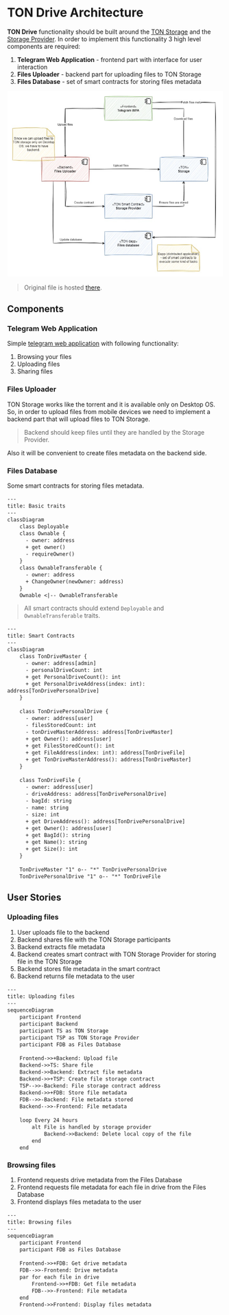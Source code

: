 # TON Drive Architecture

**TON Drive** functionality should be built around the [TON Storage](https://docs.ton.org/participate/ton-storage/storage-daemon) and the [Storage Provider](https://docs.ton.org/participate/ton-storage/storage-provider). In order to implement this functionality 3 high level components are required:
1. **Telegram Web Application** - frontend part with interface for user interaction
2. **Files Uploader** - backend part for uploading files to TON Storage
3. **Files Database** - set of smart contracts for storing files metadata

![TON Drive Architecture](./images/high-level-architecture.jpg)

> Original file is hosted [there](https://drive.google.com/file/d/1FfCCwNm0a8AX4yYIrqrhrEIS1i8xgq7Q/view?usp=sharing).

## Components

### Telegram Web Application

Simple [telegram web application](https://core.telegram.org/bots/webapps) with following functionality:
1. Browsing your files
2. Uploading files
3. Sharing files

### Files Uploader

TON Storage works like the torrent and it is available only on Desktop OS. So, in order to upload files from mobile devices we need to implement a backend part that will upload files to TON Storage.

> Backend should keep files until they are handled by the Storage Provider.

Also it will be convenient to create files metadata on the backend side.

### Files Database

Some smart contracts for storing files metadata.

```mermaid
---
title: Basic traits
---
classDiagram
    class Deployable
    class Ownable {
      - owner: address
      + get owner()
      - requireOwner()
    }
    class OwnableTransferable {
      - owner: address
      + ChangeOwner(newOwner: address)
    }
    Ownable <|-- OwnableTransferable
```

> All smart contracts should extend `Deployable` and `OwnableTransferable` traits.

```mermaid
---
title: Smart Contracts
---
classDiagram
    class TonDriveMaster {
      - owner: address[admin]
      - personalDriveCount: int
      + get PersonalDriveCount(): int
      + get PersonalDriveAddress(index: int): address[TonDrivePersonalDrive]
    }

    class TonDrivePersonalDrive {
      - owner: address[user]
      - filesStoredCount: int
      - tonDriveMasterAddress: address[TonDriveMaster]
      + get Owner(): address[user]
      + get FilesStoredCount(): int
      + get FileAddress(index: int): address[TonDriveFile]
      + get TonDriveMasterAddress(): address[TonDriveMaster]
    }

    class TonDriveFile {
      - owner: address[user]
      - driveAddress: address[TonDrivePersonalDrive]
      - bagId: string
      - name: string
      - size: int
      + get DriveAddress(): address[TonDrivePersonalDrive]
      + get Owner(): address[user]
      + get BagId(): string
      + get Name(): string
      + get Size(): int
    }

    TonDriveMaster "1" o-- "*" TonDrivePersonalDrive
    TonDrivePersonalDrive "1" o-- "*" TonDriveFile
```

## User Stories

### Uploading files

1. User uploads file to the backend
2. Backend shares file with the TON Storage participants
3. Backend extracts file metadata
4. Backend creates smart contract with TON Storage Provider for storing file in the TON Storage
5. Backend stores file metadata in the smart contract
6. Backend returns file metadata to the user

```mermaid
---
title: Uploading files
---
sequenceDiagram
    participant Frontend
    participant Backend
    participant TS as TON Storage
    participant TSP as TON Storage Provider
    participant FDB as Files Database

    Frontend->>+Backend: Upload file
    Backend->>TS: Share file
    Backend->>Backend: Extract file metadata
    Backend->>+TSP: Create file storage contract
    TSP-->>-Backend: File storage contract address
    Backend->>+FDB: Store file metadata
    FDB-->>-Backend: File metadata stored
    Backend-->>-Frontend: File metadata

    loop Every 24 hours
        alt File is handled by storage provider
            Backend->>Backend: Delete local copy of the file
        end
    end
```

### Browsing files

1. Frontend requests drive metadata from the Files Database
2. Frontend requests file metadata for each file in drive from the Files Database
3. Frontend displays files metadata to the user

```mermaid
---
title: Browsing files
---
sequenceDiagram
    participant Frontend
    participant FDB as Files Database

    Frontend->>+FDB: Get drive metadata
    FDB-->>-Frontend: Drive metadata
    par for each file in drive
        Frontend->>+FDB: Get file metadata
        FDB-->>-Frontend: File metadata
    end
    Frontend->>Frontend: Display files metadata
```
